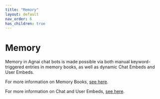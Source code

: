 ```yaml
---
title: "Memory"
layout: default
nav_order: 6
has_children: true
---
```

# Memory

Memory in Agnai chat bots is made possible via both manual keyword-triggered entries in memory books, as well as dynamic Chat Embeds and User Embeds.

For more information on Memory Books, [see here](/docs/memory/memory-books).

For more information on Chat and User Embeds, [see here](/docs/memory/embeddings).
